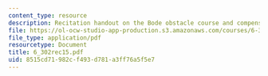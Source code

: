 ```yaml
---
content_type: resource
description: Recitation handout on the Bode obstacle course and compensation.
file: https://ol-ocw-studio-app-production.s3.amazonaws.com/courses/6-302-feedback-systems-spring-2007/8515cd71982cf493d781a3ff76a5f5e7_6_302rec15.pdf
file_type: application/pdf
resourcetype: Document
title: 6_302rec15.pdf
uid: 8515cd71-982c-f493-d781-a3ff76a5f5e7
---
```

